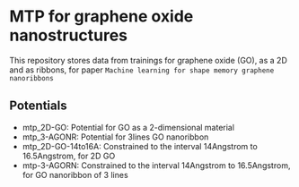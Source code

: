 # MTP for graphene oxide nanostructures

This repository stores data from trainings for graphene oxide (GO), as a 2D and as ribbons, for paper `Machine learning for shape memory graphene nanoribbons`

## Potentials
- mtp_2D-GO: Potential for GO as a 2-dimensional material
- mtp_3-AGONR: Potential for 3lines GO nanoribbon
- mtp_2D-GO-14to16A: Constrained to the interval 14Angstrom to 16.5Angstrom, for 2D GO
- mtp-3-AGORN:  Constrained to the interval 14Angstrom to 16.5Angstrom, for GO nanoribbon of 3 lines

